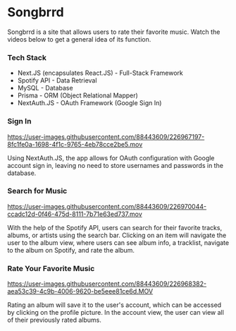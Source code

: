 # Songbrrd
Songbrrd is a site that allows users to rate their favorite music. Watch the videos below to get a general idea of its function. 

### Tech Stack
- Next.JS (encapsulates React.JS) - Full-Stack Framework
- Spotify API - Data Retrieval
- MySQL - Database
- Prisma - ORM (Object Relational Mapper)
- NextAuth.JS - OAuth Framework (Google Sign In)

### Sign In

https://user-images.githubusercontent.com/88443609/226967197-8fc1fe0a-1698-4f1c-9765-4eb78cce2be5.mov


Using NextAuth.JS, the app allows for OAuth configuration with Google account sign in, leaving no need to store usernames and passwords in the database.


### Search for Music

https://user-images.githubusercontent.com/88443609/226970044-ccadc12d-0f46-475d-8111-7b71e63ed737.mov


With the help of the Spotify API, users can search for their favorite tracks, albums, or artists using the search bar.
Clicking on an item will navigate the user to the album view, where users can see album info, a tracklist, navigate to the album on Spotify, and rate the album.


### Rate Your Favorite Music

https://user-images.githubusercontent.com/88443609/226968382-aea53c39-4c9b-4006-9620-be5eee81ce6d.MOV


Rating an album will save it to the user's account, which can be accessed by clicking on the profile picture. In the account view, the user can view all of their previously rated albums.

